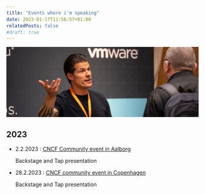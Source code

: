 ```yaml
---
title: "Events where i'm speaking"
date: 2023-01-17T11:56:57+01:00
relatedPosts: false
#draft: true
---
```


![Header](events.jpg)

## 2023

- 2.2.2023 : [CNCF Community event in Aalborg](https://community.cncf.io/events/details/cncf-aalborg-presents-how-to-pave-paths-for-developers-and-ops-with-backstagetap-cartographer/)

    Backstage and Tap presentation

- 28.2.2023 : [CNCF community event in Copenhagen](https://community.cncf.io/events/details/cncf-copenhagen-presents-secure-and-manage-your-kubernetes-platform-like-a-pro/)

    Backstage and Tap presentation

